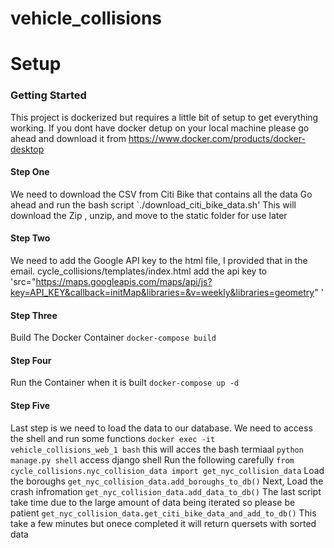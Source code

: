 # vehicle_collisions
# Setup
### Getting Started
This project is dockerized but requires a little bit of setup to get everything working.
If you dont have docker detup on your local machine please go ahead and download it from 
https://www.docker.com/products/docker-desktop

#### Step One
We need to download the CSV from Citi Bike that contains all the data
Go ahead and run the bash script
`./download_citi_bike_data.sh'
This will download the Zip , unzip, and move to the static folder for use later

#### Step Two
We need to add the Google API key to the html file, I provided that in the email.
cycle_collisions/templates/index.html
add the api key to 'src="https://maps.googleapis.com/maps/api/js?key=API_KEY&callback=initMap&libraries=&v=weekly&libraries=geometry"
'
#### Step Three
Build The Docker Container
`docker-compose build`

#### Step Four
Run the Container when it is built
`docker-compose up -d`

#### Step Five
Last step is we need to load the data to our database. We need to access the shell and run some functions
`docker exec -it vehicle_collisions_web_1 bash` this will acces the bash termiaal
`python manage.py shell` access django shell
Run the following carefully 
`from cycle_collisions.nyc_collision_data import get_nyc_collision_data`
Load the boroughs
`get_nyc_collision_data.add_boroughs_to_db()`
Next, Load the crash infromation
`get_nyc_collision_data.add_data_to_db()`
The last script take time due to the large amount of data being iterated so please be patient
`get_nyc_collision_data.get_citi_bike_data_and_add_to_db()`
This take a few minutes but onece completed it will return quersets with sorted data